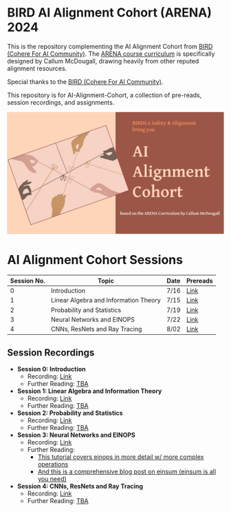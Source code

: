 # BIRD AI Alignment Cohort (ARENA) 2024 

This is the repository complementing the AI Alignment Cohort from [BIRD (Cohere For AI Community)](https://share.hsforms.com/10OrjljwpQ52ILJA6ftENIwch5vw).
The [ARENA course curriculum](https://mango-ambulance-93a.notion.site/ARENA-Virtual-Resources-7934b3cbcfbf4f249acac8842f887a99) is specifically designed by Callum McDougall, drawing heavily from other reputed alignment resources.

Special thanks to the [BIRD (Cohere For AI Community)](https://share.hsforms.com/10OrjljwpQ52ILJA6ftENIwch5vw).

This repository is for AI-Alignment-Cohort, a collection of pre-reads, session recordings, and assignments.

![](./img/AIA.png)

# AI Alignment Cohort Sessions

| **Session No.** | **Topic**                                 | **Date** | **Prereads**                                   |
|-----------------|-------------------------------------------|----------|------------------------------------------------|
| 0               | Introduction                              | 7/16     | [Link](https://docs.google.com/presentation/d/1ll53KOAQ_jhoj9N98mYr-bppNNUi-jUcjUoZBs89w20/edit#slide=id.p1) |
| 1               | Linear Algebra and Information Theory     | 7/15     | [Link](https://docs.google.com/document/d/1Nr7jeJpbwRpgdBdUMAKTw4ynjBvFiPKJiOvfm895fEQ/edit)                  |
| 2               | Probability and Statistics                | 7/19     | [Link](https://docs.google.com/document/d/1Q4XFpT7m_i-u4C1BAklYWHnukGks-bnHBQnRixNXe2k/edit)                  |
| 3               | Neural Networks and EINOPS                | 7/22     | [Link](https://docs.google.com/document/d/1py92rMuEvWAzonvVrtZ0YwPJ5dq9YFCJKJYQoCKqm98/edit)                  |
| 4               | CNNs, ResNets and Ray Tracing             | 8/02     | [Link](https://docs.google.com/document/d/1qTVTbDBrtTWFWdVMKS3uf5J7RBb-UWZEztu8Lt0OA_c/edit)                  |

## Session Recordings

- **Session 0: Introduction** 
  - Recording: [Link](https://sites.google.com/cohere.com/c4ai-community/community-programs/birds/ai-alignment-cohort)
  - Further Reading: [TBA](#)
- **Session 1: Linear Algebra and Information Theory** 
  - Recording: [Link](https://sites.google.com/cohere.com/c4ai-community/community-programs/birds/ai-alignment-cohort)
  - Further Reading: [TBA](#)
- **Session 2: Probability and Statistics** 
  - Recording: [Link](https://sites.google.com/cohere.com/c4ai-community/community-programs/birds/ai-alignment-cohort)
  - Further Reading: [TBA](#)
- **Session 3: Neural Networks and EINOPS** 
  - Recording: [Link](https://sites.google.com/cohere.com/c4ai-community/community-programs/birds/ai-alignment-cohort)
  - Further Reading: 
    - [This tutorial covers einops in more detail w/ more complex operations](https://einops.rocks/1-einops-basics/)
    - [And this is a comprehensive blog post on einsum (einsum is all you need)](https://rockt.github.io/2018/04/30/einsum)
- **Session 4: CNNs, ResNets and Ray Tracing** 
  - Recording: [Link](https://sites.google.com/cohere.com/c4ai-community/community-programs/birds/ai-alignment-cohort)
  - Further Reading: [TBA](#)

